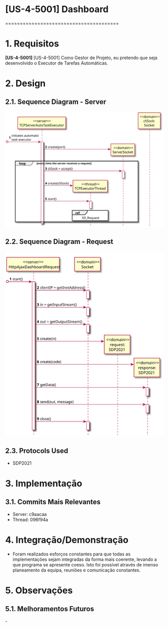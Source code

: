 # [US-4-5001] Dashboard
=======================================


# 1. Requisitos

**[US-4-5001]** [US-4-5001] Como Gestor de Projeto, eu pretendo que seja desenvolvido o Executor de Tarefas Automáticas.

# 2. Design

## 2.1. Sequence Diagram - Server

![US-4-5001_SD_Server](US-4-5001_SD_Server.svg)

## 2.2. Sequence Diagram - Request

![US-4-5001_SD_Request](US-4-5001_SD_Request.svg)

## 2.3. Protocols Used

* SDP2021

# 3. Implementação

## 3.1. Commits Mais Relevantes
* Server: c9aacaa
* Thread: 096f94a


# 4. Integração/Demonstração

* Foram realizados esforços constantes para que todas as implementações sejam integradas da forma mais coerente, levando a que programa se apresente coeso.
  Isto foi possível através de imenso planeamento da equipa, reuniões e comunicação constantes.

# 5. Observações

## 5.1. Melhoramentos Futuros
\-